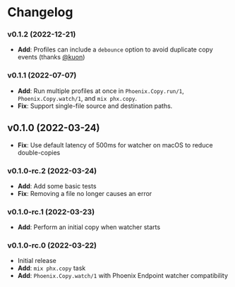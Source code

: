 # Changelog

### v0.1.2 (2022-12-21)

* **Add**: Profiles can include a `debounce` option to avoid duplicate copy events (thanks [@kuon](https://github.com/kuon))

### v0.1.1 (2022-07-07)

* **Add**: Run multiple profiles at once in `Phoenix.Copy.run/1`, `Phoenix.Copy.watch/1`, and `mix phx.copy`.
* **Fix**: Support single-file source and destination paths.

## v0.1.0 (2022-03-24)

* **Fix**: Use default latency of 500ms for watcher on macOS to reduce double-copies

### v0.1.0-rc.2 (2022-03-24)

* **Add**: Add some basic tests
* **Fix**: Removing a file no longer causes an error

### v0.1.0-rc.1 (2022-03-23)

* **Add**: Perform an initial copy when watcher starts

### v0.1.0-rc.0 (2022-03-22)

* Initial release
* **Add**: `mix phx.copy` task
* **Add**: `Phoenix.Copy.watch/1` with Phoenix Endpoint watcher compatibility
